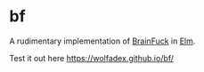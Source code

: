 # bf

A rudimentary implementation of [BrainFuck](https://en.wikipedia.org/wiki/Brainfuck) in [Elm](https://elm-lang.org/).

Test it out here https://wolfadex.github.io/bf/
